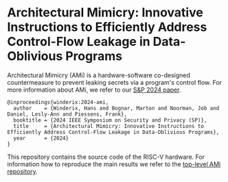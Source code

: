 # Architectural Mimicry: Innovative Instructions to Efficiently Address Control-Flow Leakage in Data-Oblivious Programs

Architectural Mimicry (AMi) is a hardware-software co-designed countermeasure to prevent leaking secrets via a program's control flow. For more information about AMi, we refer to our [S&P 2024 paper](https://sp2024.ieee-security.org/).

```
@inproceedings{winderix:2024-ami,
  author    = {Winderix, Hans and Bognar, Marton and Noorman, Job and Daniel, Lesly-Ann and Piessens, Frank},
  booktitle = {2024 IEEE Symposium on Security and Privacy (SP)}, 
  title     = {Architectural Mimicry: Innovative Instructions to Efficiently Address Control-Flow Leakage in Data-Oblivious Programs}, 
  year      = {2024}
}
```

This repository contains the source code of the RISC-V hardware. For information how to reproduce the main results we refer to the [top-level AMi repository](https://gitlab.com/hanswinderix/ami).
